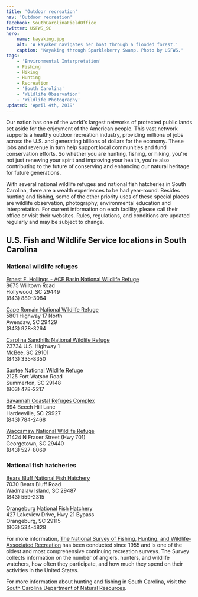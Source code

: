 ```yaml
---
title: 'Outdoor recreation'
nav: 'Outdoor recreation'
facebook: SouthCarolinaFieldOffice
twitter: USFWS_SC
hero:
    name: kayaking.jpg
    alt: 'A kayaker navigates her boat through a flooded forest.'
    caption: 'Kayaking through Sparkleberry Swamp. Photo by USFWS.'
tags:
    - 'Environmental Interpretation'
    - Fishing
    - Hiking
    - Hunting
    - Recreation
    - 'South Carolina'
    - 'Wildlife Observation'
    - 'Wildlife Photography'
updated: 'April 4th, 2019'
---
```


Our nation has one of the world's largest networks of protected public lands set aside for the enjoyment of the American people.  This vast network supports a healthy outdoor recreation industry, providing millions of jobs across the U.S. and generating billions of dollars for the economy.  These jobs and revenue in turn help support local communities and fund conservation efforts.  So whether you are hunting, fishing, or hiking, you're not just renewing your spirit and improving your health, you're also contributing to the future of conserving and enhancing our natural heritage for future generations.

With several national wildlife refuges and national fish hatcheries in South Carolina, there are a wealth experiences to be had year-round.  Besides hunting and fishing, some of the other priority uses of these special places are wildlife observation, photography, environmental education and interpretation.  For current information on each facility, please call their office or visit their websites.  Rules, regulations, and conditions are updated regularly and may be subject to change.

## U.S. Fish and Wildlife Service locations in South Carolina

### National wildlife refuges

[Ernest F. Hollings - ACE Basin National Wildlife Refuge](https://www.fws.gov/refuge/ACE_basin/)  
8675 Willtown Road  
Hollywood, SC 29449  
(843) 889-3084

[Cape Romain National Wildlife Refuge](https://www.fws.gov/refuge/cape_romain/)  
5801 Highway 17 North  
Awendaw, SC 29429  
(843) 928-3264

[Carolina Sandhills National Wildlife Refuge](https://www.fws.gov/refuge/Carolina_Sandhills/)  
23734 U.S. Highway 1  
McBee, SC 29101  
(843) 335-8350

[Santee National Wildlife Refuge](https://www.fws.gov/refuge/santee/)  
2125 Fort Watson Road  
Summerton, SC 29148  
(803) 478-2217

[Savannah Coastal Refuges Complex](https://www.fws.gov/refuge/savannah/About_the_Complex.html)  
694 Beech Hill Lane  
Hardeeville, SC 29927  
(843) 784-2468

[Waccamaw National Wildlife Refuge](https://www.fws.gov/refuge/Waccamaw/)  
21424 N Fraser Street (Hwy 701)  
Georgetown, SC 29440  
(843) 527-8069

### National fish hatcheries

[Bears Bluff National Fish Hatchery](https://www.fws.gov/bearsbluff/)  
7030 Bears Bluff Road  
Wadmalaw Island, SC 29487  
(843) 559-2315

[Orangeburg National Fish Hatchery](https://www.fws.gov/orangeburg/)  
427 Lakeview Drive, Hwy 21 Bypass  
Orangeburg, SC 29115  
(803) 534-4828

For more information, [The National Survey of Fishing, Hunting, and Wildlife-Associated Recreation](https://wsfrprograms.fws.gov/subpages/nationalsurvey/National_Survey.htm) has been conducted since 1955 and is one of the oldest and most comprehensive continuing recreation surveys. The Survey collects information on the number of anglers, hunters, and wildlife watchers, how often they participate, and how much they spend on their activities in the United States.

For more information about hunting and fishing in South Carolina, visit the [South Carolina Department of Natural Resources](http://www.dnr.sc.gov/).
